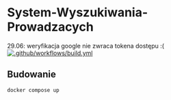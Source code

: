 # System-Wyszukiwania-Prowadzacych
29.06:
weryfikacja google nie zwraca tokena dostępu :(
[![.github/workflows/build.yml](https://github.com/serwus701/System-Wyszukiwania-Prowadzacych/actions/workflows/build.yml/badge.svg)](https://github.com/serwus701/System-Wyszukiwania-Prowadzacych/actions/workflows/build.yml)

## Budowanie
```
docker compose up
```
